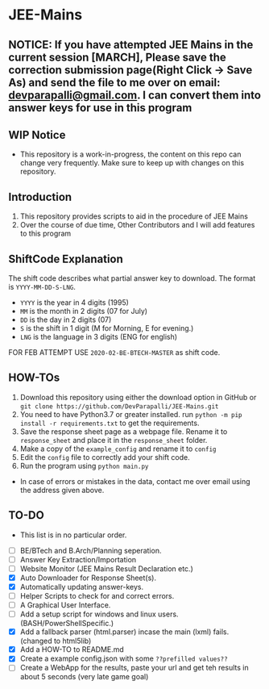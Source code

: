 # JEE-Mains

## NOTICE: If you have attempted JEE Mains in the current session [MARCH], Please save the correction submission page(Right Click -> Save As) and send the file to me over on email: [devparapalli@gmail.com](mailto:devparapalli@gmail.com). I can convert them into answer keys for use in this program

## WIP Notice

- This repository is a work-in-progress, the content on this repo can change very frequently. Make sure to keep up with changes on this repository.

## Introduction

1. This repository provides scripts to aid in the procedure of JEE Mains
2. Over the course of due time, Other Contributors and I will add features to this program

## ShiftCode Explanation

The shift code describes what partial answer key to download.
The format is `YYYY-MM-DD-S-LNG`.

- `YYYY` is the year in 4 digits (1995)
- `MM` is the month in 2 digits (07 for July)
- `DD` is the day in 2 digits (07)
- `S` is the shift in 1 digit (M for Morning, E for evening.)
- `LNG` is the language in 3 digits (ENG for english)

FOR FEB ATTEMPT USE `2020-02-BE-BTECH-MASTER` as shift code.

## HOW-TOs

1. Download this repository using either the download option in GitHub or `git clone https://github.com/DevParapalli/JEE-Mains.git`
2. You need to have Python3.7 or greater installed. run `python -m pip install -r requirements.txt` to get the requirements.
3. Save the response sheet page as a webpage file. Rename it to `response_sheet` and place it in the `response_sheet` folder.
4. Make a copy of the `example_config` and rename it to `config`
5. Edit the `config` file to correctly add your shift code.
6. Run the program using `python main.py`

- In case of errors or mistakes in the data, contact me over email using the address given above.

## TO-DO

- This list is in no particular order.

- [ ] BE/BTech and B.Arch/Planning seperation.
- [ ] Answer Key Extraction/Importation
- [ ] Website Monitor (JEE Mains Result Declaration etc.)
- [x] Auto Downloader for Response Sheet(s).
- [x] Automatically updating answer-keys.
- [ ] Helper Scripts to check for and correct errors.
- [ ] A Graphical User Interface.
- [ ] Add a setup script for windows and linux users. (BASH/PowerShellSpecific.)
- [x] Add a fallback parser (html.parser) incase the main (lxml) fails. (changed to html5lib)
- [x] Add a HOW-TO to README.md
- [x] Create a example config.json with some `??prefilled values??`
- [ ] Create a WebApp for the results, paste your url and get teh results in about 5 seconds (very late game goal)

